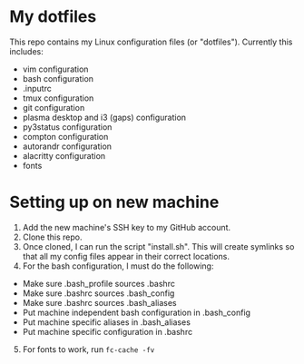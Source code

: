 # My dotfiles
This repo contains my Linux configuration files (or "dotfiles").
Currently this includes:
- vim configuration
- bash configuration
- .inputrc
- tmux configuration
- git configuration
- plasma desktop and i3 (gaps) configuration
- py3status configuration
- compton configuration
- autorandr configuration
- alacritty configuration
- fonts
# Setting up on new machine
1. Add the new machine's SSH key to my GitHub account.
2. Clone this repo.
3. Once cloned, I can run the script "install.sh".
This will create symlinks so that all my config files appear in their correct locations.
4. For the bash configuration, I must do the following:
- Make sure .bash_profile sources .bashrc
- Make sure .bashrc sources .bash_config
- Make sure .bashrc sources .bash_aliases
- Put machine independent bash configuration in .bash_config 
- Put machine specific aliases in .bash_aliases
- Put machine specific configuration in .bashrc
5. For fonts to work, run `fc-cache -fv`
